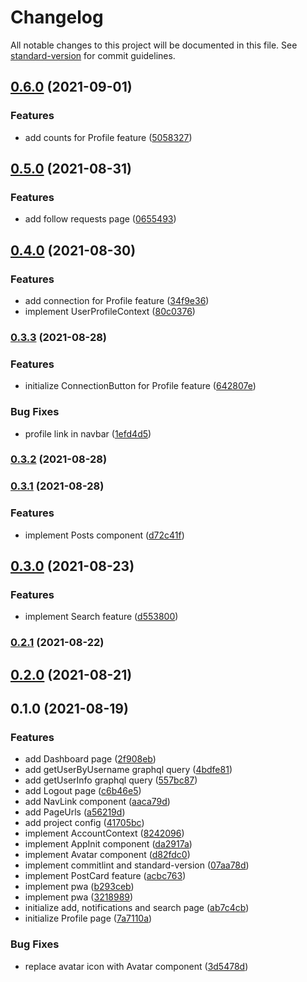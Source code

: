 # Changelog

All notable changes to this project will be documented in this file. See [standard-version](https://github.com/conventional-changelog/standard-version) for commit guidelines.

## [0.6.0](https://github.com/favecode/poster-fe/compare/v0.5.0...v0.6.0) (2021-09-01)


### Features

* add counts for Profile feature ([5058327](https://github.com/favecode/poster-fe/commit/5058327e3b5a5c1677114aac3c455f59f91757a9))

## [0.5.0](https://github.com/favecode/poster-fe/compare/v0.4.0...v0.5.0) (2021-08-31)


### Features

* add follow requests page ([0655493](https://github.com/favecode/poster-fe/commit/0655493998ee65dc35088109935e6edb7bdb3fbf))

## [0.4.0](https://github.com/favecode/poster-fe/compare/v0.3.3...v0.4.0) (2021-08-30)


### Features

* add connection for Profile feature ([34f9e36](https://github.com/favecode/poster-fe/commit/34f9e36a0794f689b365a02224020874a64aeef3))
* implement UserProfileContext ([80c0376](https://github.com/favecode/poster-fe/commit/80c03766d90577981f0bcc155d8bea6ade097c3e))

### [0.3.3](https://github.com/favecode/poster-fe/compare/v0.3.2...v0.3.3) (2021-08-28)


### Features

* initialize ConnectionButton for Profile feature ([642807e](https://github.com/favecode/poster-fe/commit/642807e8f72393bd3532ead88caa01e0e7bd232c))


### Bug Fixes

* profile link in navbar ([1efd4d5](https://github.com/favecode/poster-fe/commit/1efd4d534d4a557e228cc7248573b87d5cd1fdab))

### [0.3.2](https://github.com/favecode/poster-fe/compare/v0.3.1...v0.3.2) (2021-08-28)

### [0.3.1](https://github.com/favecode/poster-fe/compare/v0.3.0...v0.3.1) (2021-08-28)


### Features

* implement Posts component ([d72c41f](https://github.com/favecode/poster-fe/commit/d72c41f58266880896886c5bcb6d7b6b44c71897))

## [0.3.0](https://github.com/favecode/poster-fe/compare/v0.2.1...v0.3.0) (2021-08-23)


### Features

* implement Search feature ([d553800](https://github.com/favecode/poster-fe/commit/d5538008f0616388aabe3aa7526c64a58a776881))

### [0.2.1](https://github.com/favecode/poster-fe/compare/v0.2.0...v0.2.1) (2021-08-22)

## [0.2.0](https://github.com/favecode/poster-fe/compare/v0.1.0...v0.2.0) (2021-08-21)

## 0.1.0 (2021-08-19)


### Features

* add Dashboard page ([2f908eb](https://github.com/favecode/poster-fe/commit/2f908eb0ee8a83ed010c30c8cf7e9d101e329491))
* add getUserByUsername graphql query ([4bdfe81](https://github.com/favecode/poster-fe/commit/4bdfe81577a2b3caf43bb2fa76b0dbb4c54a0633))
* add getUserInfo graphql query ([557bc87](https://github.com/favecode/poster-fe/commit/557bc876c0bfb8265196cfd74cd1a906c8e7ff54))
* add Logout page ([c6b46e5](https://github.com/favecode/poster-fe/commit/c6b46e5f36dce3657a21a747b597ad67a4973df9))
* add NavLink component ([aaca79d](https://github.com/favecode/poster-fe/commit/aaca79d4548538b8dcec2b9a8cd817c1520bdec4))
* add PageUrls ([a56219d](https://github.com/favecode/poster-fe/commit/a56219dbe8143ec833f862431f388c5fe5a9b63c))
* add project config ([41705bc](https://github.com/favecode/poster-fe/commit/41705bc2002eab538e2c5c940fea19d4c08f06c4))
* implement AccountContext ([8242096](https://github.com/favecode/poster-fe/commit/82420964bed32519f6d200ac928756fafe3ab47d))
* implement AppInit component ([da2917a](https://github.com/favecode/poster-fe/commit/da2917a9ef585bd764a8b062fd8aec8fc9ee3c46))
* implement Avatar component ([d82fdc0](https://github.com/favecode/poster-fe/commit/d82fdc0c4e8b1aed946fb5b3d52fed08bbca8d5e))
* implement commitlint and standard-version ([07aa78d](https://github.com/favecode/poster-fe/commit/07aa78d356a421312792c1aa2c3d21267a4dd0d9))
* implement PostCard feature ([acbc763](https://github.com/favecode/poster-fe/commit/acbc763f060b1bb4dc2cf8103e6c0c9153dd64fa))
* implement pwa ([b293ceb](https://github.com/favecode/poster-fe/commit/b293cebe3c6713f3d319b7fb1bc0eceaa1d3e46d))
* implement pwa ([3218989](https://github.com/favecode/poster-fe/commit/3218989e1871b43a0b2a0c950a5d0a136353c7db))
* initialize add, notifications and search page ([ab7c4cb](https://github.com/favecode/poster-fe/commit/ab7c4cba363290d6fb2715ff2e3c908b02aeb173))
* initialize Profile page ([7a7110a](https://github.com/favecode/poster-fe/commit/7a7110a50804c14bbd702674760742546d93efd2))


### Bug Fixes

* replace avatar icon with Avatar component ([3d5478d](https://github.com/favecode/poster-fe/commit/3d5478d0e5e6ece887697026a79d40ef303289ab))

